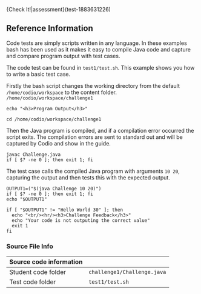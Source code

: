 {Check It!|assessment}(test-1883631226)

## Reference Information
Code tests are simply scripts written in any language. In these examples bash has been used as it makes it easy to compile Java code and capture and compare program output with test cases.

The code test can be found in `test1/test.sh`. This example shows you how to write a basic test case. 

Firstly the bash script changes the working directory from the default `/home/codio/workspace` to the content folder.
`/home/codio/workspace/challenge1`

```
echo "<h3>Program Output</h3>"

cd /home/codio/workspace/challenge1
```

Then the Java program is compiled, and if a compilation error occurred the script exits. The compilation errors are sent to standard out and will be captured by Codio and show in the guide.

```
javac Challenge.java
if [ $? -ne 0 ]; then exit 1; fi
```

The test case calls the compiled Java program with arguments `10 20`, capturing the output and then tests this with the expected output.

```
OUTPUT1=("$(java Challenge 10 20)")
if [ $? -ne 0 ]; then exit 1; fi
echo "$OUTPUT1"

if [ "$OUTPUT1" != "Hello World 30" ]; then 
  echo "<br/><hr/><h3>Challenge Feedback</h3>"
  echo "Your code is not outputing the correct value"
  exit 1
fi
```

### Source File Info

| Source code information|  |
| :------ | :----------- |
| Student code folder  | `challenge1/Challenge.java` |
| Test code folder  | `test1/test.sh` |
